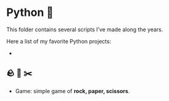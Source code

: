 # Python 🐍

This folder contains several scripts I've made along the years.

Here a list of my favorite Python projects:

- 

## 🪨 🧻 ✂️

- Game: simple game of **rock, paper, scissors**.

